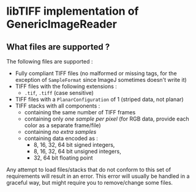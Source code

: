 # libTIFF implementation of GenericImageReader

## What files are supported ?

The following files are supported :

- Fully compliant TIFF files (no malformed or missing tags, for the exception of `SampleFormat` since ImageJ sometimes doesn't write it)
- TIFF files with the following extensions :
	- `.tif`, `.tiff` (case sensitive)
- TIFF files with a `PlanarConfiguration` of 1 (striped data, not planar)
- TIFF stacks with all components :
	- containing the same number of TIFF frames
	- containing only _one sample per pixel_ (for RGB data, provide each color as a separate frame/file)
	- containing _no extra samples_
	- containing data encoded as :
		- 8, 16, 32, 64 bit signed integers,
		- 8, 16, 32, 64 bit unsigned integers,
		- 32, 64 bit floating point

Any attempt to load files/stacks that do not conform to this set of requirements will result in an error. This error will usually be handled in a graceful way, but might require you to remove/change some files.

